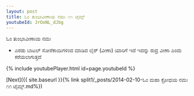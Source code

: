 ```yaml
---
layout: post
title: ಓಂ ತುಂಭಾವೀಣಾಯ ನಮಃ ೧೧ ಟೈಮ್ಸ್
youtubeId: JrOoNL_dJbg
---
```

 
 
 ಓಂ ತುಂಭಾವೀಣಾಯ ನಮಃ  
 
 -  ಎರಡು ಬಾಟಲ್ ಸೋರೆಕಾಯಿಗಳಿಂದ ಮಾಡಿದ ಲೈರ್ (ವೀಣಾ) ಯಾರಿಗೆ ಇದೆ ಇದನ್ನು ರುದ್ರ ವೀಣಾ ಎಂದು ಕರೆಯಲಾಗುತ್ತದೆ 
 
  
 
  
 
 
 
 
 
 


{% include youtubePlayer.html id=page.youtubeId %}
 
[Next]({{ site.baseurl }}{% link  split1/_posts/2014-02-10-ಓಂ ಮಹಾ ಕ್ರೋಧಯ ನಮಃ ೧೧ ಟೈಮ್ಸ್.md%})
 
